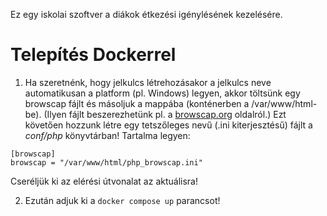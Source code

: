 Ez egy iskolai szoftver a diákok étkezési igénylésének kezelésére.

# Telepítés Dockerrel
1. Ha szeretnénk, hogy jelkulcs létrehozásakor a jelkulcs neve automatikusan a platform (pl. Windows) legyen, akkor töltsünk egy browscap fájlt és másoljuk a mappába (konténerben a /var/www/html-be). (Ilyen fájlt beszerezhetünk pl. a [browscap.org](https://browscap.org/) oldalról.) Ezt követően hozzunk létre egy tetszőleges nevű (.ini kiterjesztésű) fájlt a *conf/php* könyvtárban! Tartalma legyen:
```
[browscap]
browscap = "/var/www/html/php_browscap.ini"
```
Cseréljük ki az elérési útvonalat az aktuálisra!

2. Ezután adjuk ki a `docker compose up` parancsot!